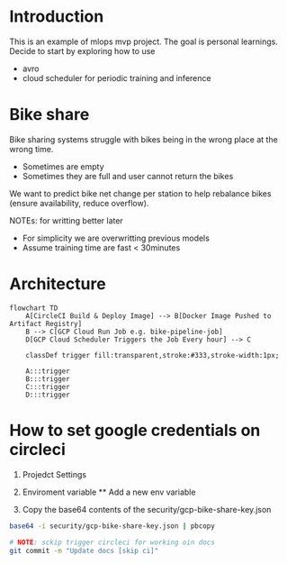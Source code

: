 # Introduction

This is an example of mlops mvp project. The goal is personal learnings. Decide to start by exploring how to use 
* avro
* cloud scheduler for periodic training and inference

# Bike share

Bike sharing systems struggle with bikes being in the wrong place at the wrong time.
* Sometimes are empty
* Sometimes they are full and user cannot return the bikes

We want to predict bike net change per station to help rebalance bikes (ensure availability, reduce overflow).

NOTEs: for writting better later
* For simplicity we are overwritting previous models
* Assume training time are fast < 30minutes


# Architecture

```mermaid
flowchart TD
    A[CircleCI Build & Deploy Image] --> B[Docker Image Pushed to Artifact Registry]
    B --> C[GCP Cloud Run Job e.g. bike-pipeline-job]
    D[GCP Cloud Scheduler Triggers the Job Every hour] --> C

    classDef trigger fill:transparent,stroke:#333,stroke-width:1px;

    A:::trigger
    B:::trigger
    C:::trigger
    D:::trigger
```

# How to set google credentials on circleci


   1. Projedct Settings
   1. Enviroment variable
      ** Add a new env variable

   1. Copy the base64 contents of the security/gcp-bike-share-key.json

   ```sh
   base64 -i security/gcp-bike-share-key.json | pbcopy
   ```

  ```sh
  # NOTE: sckip trigger circleci for working oin docs
  git commit -m "Update docs [skip ci]"
  ```
